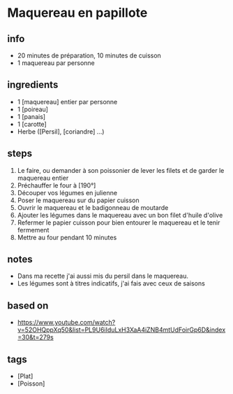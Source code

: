 # Maquereau en papillote

## info  
* 20 minutes de préparation, 10 minutes de cuisson
* 1 maquereau par personne

## ingredients
* 1 [maquereau] entier par personne
* 1 [poireau]
* 1 [panais]
* 1 [carotte]
* Herbe ([Persil], [coriandre] ...)

## steps 
1. Le faire, ou demander à son poissonier de lever les filets et de garder le maquereau entier 
2. Préchauffer le four à [190°]
3. Découper vos légumes en julienne
4. Poser le maquereau sur du papier cuisson
5. Ouvrir le maquereau et le badigonneau de moutarde
6. Ajouter les légumes dans le maquereau avec un bon filet d'huile d'olive 
7. Refermer le papier cuisson pour bien entourer le maquereau et le tenir fermement
8. Mettre au four pendant 10 minutes  

## notes  
* Dans ma recette j'ai aussi mis du persil dans le maquereau.
* Les légumes sont à titres indicatifs, j'ai fais avec ceux de saisons

## based on  
* https://www.youtube.com/watch?v=52OHQppXq50&list=PL9U6iIduLxH3XaA4iZNB4mtUdFoirGp6D&index=30&t=279s

## tags
* [Plat]
* [Poisson]